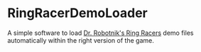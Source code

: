 # RingRacerDemoLoader
A simple software to load [Dr. Robotnik's Ring Racers](https://www.kartkrew.org/) demo files automatically within the right version of the game.

